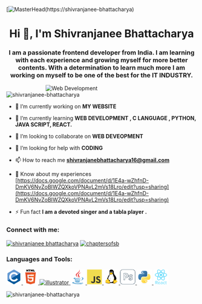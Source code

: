 [![MasterHead]([https://www.google.com/url?sa=i&url=https%3A%2F%2Fwww.vecteezy.com%2Fvector-art%2F12720075-cloud-computing-social-media-banner-hi-tech-cloud-connection-technology-linkedin-cover-internet-business-technology-header-global-data-information-exchange-background-vector-illustration&psig=AOvVaw2QpgXQkbLb88uIajcfSy42&ust=1747319848268000&source=images&cd=vfe&opi=89978449&ved=0CBQQjRxqFwoTCICsh_CXo40DFQAAAAAdAAAAABAE])(https://shivranjanee-bhattacharya)
<h1 align="center">Hi 👋, I'm Shivranjanee Bhattacharya</h1>
<h3 align="center">I am a passionate frontend developer from India. I am learning with each experience and growing myself for more better contents. With a determination to learn much more I am working on myself to be one of the best for the IT INDUSTRY.</h3>
<img align="right" alt="Web Development" width="400" src="https://miro.medium.com/v2/resize:fit:1400/format:webp/0*yBvA5CnEX3Sd4aod.gif"

<p align="left"> <img src="https://komarev.com/ghpvc/?username=shivranjanee-bhattacharya&label=Profile%20views&color=0e75b6&style=flat" alt="shivranjanee-bhattacharya" /> </p>

- 🔭 I’m currently working on **MY WEBSITE**

- 🌱 I’m currently learning **WEB DEVELOPMENT , C LANGUAGE , PYTHON, JAVA SCRIPT, REACT.**

- 👯 I’m looking to collaborate on **WEB DEVEOPMENT**

- 🤝 I’m looking for help with **CODING**

- 📫 How to reach me **shivranjanebhattacharya16@gmail.com**

- 📄 Know about my experiences [https://docs.google.com/document/d/1E4a-wZhfnD-DmKV6NvZoBIWZQXkoVPNAvL2mVs18Lro/edit?usp=sharing](https://docs.google.com/document/d/1E4a-wZhfnD-DmKV6NvZoBIWZQXkoVPNAvL2mVs18Lro/edit?usp=sharing)

- ⚡ Fun fact **I am a devoted singer and a tabla player .**

<h3 align="left">Connect with me:</h3>
<p align="left">
<a href="https://fb.com/shivranjanee bhattacharya" target="blank"><img align="center" src="https://raw.githubusercontent.com/rahuldkjain/github-profile-readme-generator/master/src/images/icons/Social/facebook.svg" alt="shivranjanee bhattacharya" height="30" width="40" /></a>
<a href="https://instagram.com/chaptersofsb" target="blank"><img align="center" src="https://raw.githubusercontent.com/rahuldkjain/github-profile-readme-generator/master/src/images/icons/Social/instagram.svg" alt="chaptersofsb" height="30" width="40" /></a>
</p>

<h3 align="left">Languages and Tools:</h3>
<p align="left"> <a href="https://www.cprogramming.com/" target="_blank" rel="noreferrer"> <img src="https://raw.githubusercontent.com/devicons/devicon/master/icons/c/c-original.svg" alt="c" width="40" height="40"/> </a> <a href="https://www.w3.org/html/" target="_blank" rel="noreferrer"> <img src="https://raw.githubusercontent.com/devicons/devicon/master/icons/html5/html5-original-wordmark.svg" alt="html5" width="40" height="40"/> </a> <a href="https://www.adobe.com/in/products/illustrator.html" target="_blank" rel="noreferrer"> <img src="https://www.vectorlogo.zone/logos/adobe_illustrator/adobe_illustrator-icon.svg" alt="illustrator" width="40" height="40"/> </a> <a href="https://www.java.com" target="_blank" rel="noreferrer"> <img src="https://raw.githubusercontent.com/devicons/devicon/master/icons/java/java-original.svg" alt="java" width="40" height="40"/> </a> <a href="https://developer.mozilla.org/en-US/docs/Web/JavaScript" target="_blank" rel="noreferrer"> <img src="https://raw.githubusercontent.com/devicons/devicon/master/icons/javascript/javascript-original.svg" alt="javascript" width="40" height="40"/> </a> <a href="https://www.linux.org/" target="_blank" rel="noreferrer"> <img src="https://raw.githubusercontent.com/devicons/devicon/master/icons/linux/linux-original.svg" alt="linux" width="40" height="40"/> </a> <a href="https://www.photoshop.com/en" target="_blank" rel="noreferrer"> <img src="https://raw.githubusercontent.com/devicons/devicon/master/icons/photoshop/photoshop-line.svg" alt="photoshop" width="40" height="40"/> </a> <a href="https://www.python.org" target="_blank" rel="noreferrer"> <img src="https://raw.githubusercontent.com/devicons/devicon/master/icons/python/python-original.svg" alt="python" width="40" height="40"/> </a> <a href="https://reactjs.org/" target="_blank" rel="noreferrer"> <img src="https://raw.githubusercontent.com/devicons/devicon/master/icons/react/react-original-wordmark.svg" alt="react" width="40" height="40"/> </a> </p>

<p><img align="center" src="https://github-readme-stats.vercel.app/api/top-langs?username=shivranjanee-bhattacharya&show_icons=true&locale=en&layout=compact" alt="shivranjanee-bhattacharya" /></p>
